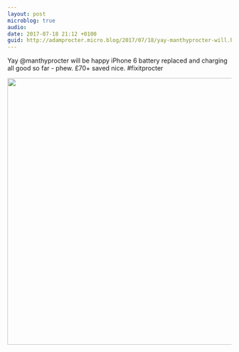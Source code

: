 ```yaml
---
layout: post
microblog: true
audio: 
date: 2017-07-18 21:12 +0100
guid: http://adamprocter.micro.blog/2017/07/18/yay-manthyprocter-will.html
---
```

Yay @manthyprocter will be happy iPhone 6 battery replaced and charging all good so far - phew. £70+ saved nice. #fixitprocter

<img src="http://adamprocter.micro.blog/uploads/2017/ee43add2d1.jpg" width="600" height="600" />
